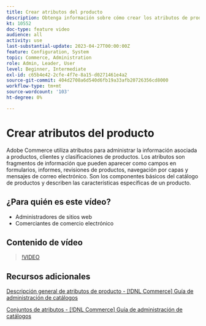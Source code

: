 ```yaml
---
title: Crear atributos del producto
description: Obtenga información sobre cómo crear los atributos de producto que se utilizan para administrar la información asociada a productos, clientes y clasificaciones de productos.
kt: 10552
doc-type: feature video
audience: all
activity: use
last-substantial-update: 2023-04-27T00:00:00Z
feature: Configuration, System
topic: Commerce, Administration
role: Admin, Leader, User
level: Beginner, Intermediate
exl-id: c65b4e42-2cfe-4f7e-8a15-d0271461e4a2
source-git-commit: 404d2708a6d540d6fb19a33afb20726356cd8000
workflow-type: tm+mt
source-wordcount: '103'
ht-degree: 0%

---
```


# Crear atributos del producto

Adobe Commerce utiliza atributos para administrar la información asociada a productos, clientes y clasificaciones de productos. Los atributos son fragmentos de información que pueden aparecer como campos en formularios, informes, revisiones de productos, navegación por capas y mensajes de correo electrónico. Son los componentes básicos del catálogo de productos y describen las características específicas de un producto.

## ¿Para quién es este vídeo?

- Administradores de sitios web
- Comerciantes de comercio electrónico

## Contenido de vídeo

>[!VIDEO](https://video.tv.adobe.com/v/343749?quality=12&learn=on)

## Recursos adicionales

[Descripción general de atributos de producto - [!DNL Commerce] Guía de administración de catálogos](https://experienceleague.adobe.com/docs/commerce-admin/catalog/product-attributes/product-attributes.html?lang=es)

[Conjuntos de atributos - [!DNL Commerce] Guía de administración de catálogos](https://experienceleague.adobe.com/docs/commerce-admin/catalog/product-attributes/create/attribute-sets.html?lang=es)
